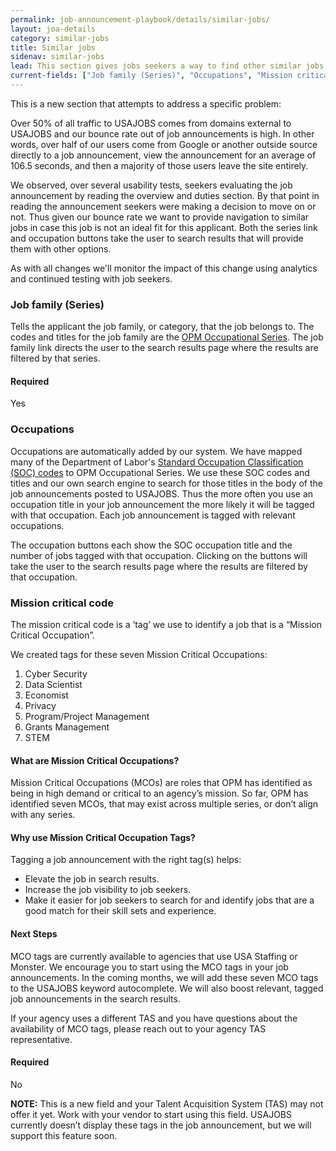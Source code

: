```yaml
---
permalink: job-announcement-playbook/details/similar-jobs/
layout: joa-details
category: similar-jobs
title: Similar jobs
sidenav: similar-jobs
lead: This section gives jobs seekers a way to find other similar jobs.
current-fields: ["Job family (Series)", "Occupations", "Mission critical code"]
---
```


This is a new section that attempts to address a specific problem:

Over 50% of all traffic to USAJOBS comes from domains external to USAJOBS and our bounce rate out of job announcements is high. In other words, over half of our users come from Google or another outside source directly to a job announcement, view the announcement for an average of 106.5 seconds, and then a majority of those users leave the site entirely.

We observed, over several usability tests, seekers evaluating the job announcement by reading the overview and duties section. By that point in reading the announcement seekers were making a decision to move on or not. Thus given our bounce rate we want to provide navigation to similar jobs in case this job is not an ideal fit for this applicant. Both the series link and occupation buttons take the user to search results that will provide them with other options.

As with all changes we'll monitor the impact of this change using analytics and continued testing with job seekers.

### Job family (Series)

Tells the applicant the job family, or category, that the job belongs to. The codes and titles for the job family are the [OPM Occupational Series](https://www.opm.gov/policy-data-oversight/classification-qualifications/general-schedule-qualification-standards/#url=List-by-Occupational-Series). The job family link directs the user to the search results page where the results are filtered by that series.

#### Required
Yes

### Occupations

Occupations are automatically added by our system. We have mapped many of the Department of Labor's [Standard Occupation Classification (SOC) codes](https://www.bls.gov/soc/) to OPM Occupational Series. We use these SOC codes and titles and our own search engine to search for those titles in the body of the job announcements posted to USAJOBS. Thus the more often you use an occupation title in your job announcement the more likely it will be tagged with that occupation. Each job announcement is tagged with relevant occupations.

The occupation buttons each show the SOC occupation title and the number of jobs tagged with that occupation. Clicking on the buttons will take the user to the search results page where the results are filtered by that occupation.

### Mission critical code

The mission critical code is a ‘tag’ we use to identify a job that is a “Mission Critical Occupation”. 

We created tags for these seven Mission Critical Occupations: 

1. Cyber Security
2. Data Scientist
3. Economist
4. Privacy
5. Program/Project Management
6. Grants Management
7. STEM

#### What are Mission Critical Occupations?

Mission Critical Occupations (MCOs) are roles that OPM has identified as being in high demand or critical to an agency’s mission. So far, OPM has identified seven MCOs, that may exist across multiple series, or don’t align with any series.

#### Why use Mission Critical Occupation Tags?

Tagging a job announcement with the right tag(s) helps:

* Elevate the job in search results.
* Increase the job visibility to job seekers.
* Make it easier for job seekers to search for and identify jobs that are a good match for their skill sets and experience.


#### Next Steps

MCO tags are currently available to agencies that use USA Staffing or Monster. We encourage you to start using the MCO tags in your job announcements. In the coming months, we will add these seven MCO tags to the USAJOBS keyword autocomplete.  We will also boost relevant, tagged job announcements in the search results. 

If your agency uses a different TAS and you have questions about the availability of MCO tags, please reach out to your agency TAS representative.

#### Required
No

**NOTE:** This is a new field and your Talent Acquisition System (TAS) may not offer it yet. Work with your vendor to start using this field. USAJOBS currently doesn’t display these tags in the job announcement, but we will support this feature soon.
